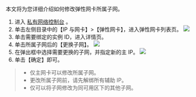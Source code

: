 本文将为您详细介绍如何修改弹性网卡所属子网。
1. 进入 [私有网络控制台](https://console.cloud.tencent.com/vpc) 。
2. 单击左侧目录中的【IP 与网卡】>【弹性网卡】，进入弹性网卡列表页。
![](https://main.qcloudimg.com/raw/011cadeb3efb542f5bc62197e28212f8.png)
3. 单击需要绑定的实例 ID，进入详情页。
4. 单击所属子网后的【更换子网】。
![](https://main.qcloudimg.com/raw/ca351583b467976fd2ba29aef1dd17fa.png)
5. 在弹出框中选择需要更换的子网，并指定新的主 IP。
![](https://main.qcloudimg.com/raw/8fbc63af36c9e65b6d4ea185f45c3b17.png)
6. 单击【确定】即可。

>
>- 仅主网卡可以修改所属子网。
>- 更改所属子网前，请先解绑所有辅助 IP。
>- 仅可以将子网修改为同可用区下的其他子网。
